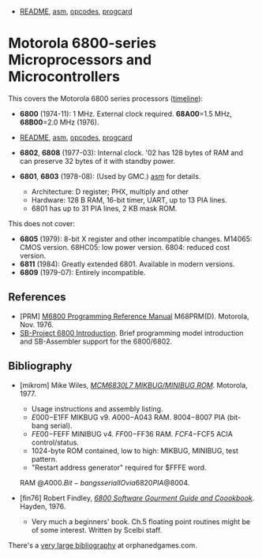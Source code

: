 - [README](README.md), [asm](asm.md), [opcodes](opcodes.md),
  [progcard](progcard)

Motorola 6800-series Microprocessors and Microcontrollers
=========================================================

This covers the Motorola 6800 series processors ([timeline]):
- __6800__ (1974-11): 1 MHz. External clock required.
  __68A00__=1.5 MHz, __68B00__=2.0 MHz (1976).
- [README](README.md), [asm](asm.md), [opcodes](opcodes.md),
  [progcard](progcard)

- __6802__, __6808__ (1977-03): Internal clock. '02 has 128 bytes of RAM
  and can preserve 32 bytes of it with standby power.
- __6801__, __6803__ (1978-08): (Used by GMC.) [asm](asm.md) for details.
  - Architecture: D register; PHX, multiply and other
  - Hardware: 128 B RAM, 16-bit timer, UART, up to 13 PIA lines.
  - 6801 has up to 31 PIA lines, 2 KB mask ROM.

This does not cover:
- __6805__ (1979): 8-bit X register and other incompatible changes.
  M14065: CMOS version. 68HC05: low power version. 6804: reduced cost
  version.
- __6811__ (1984): Greatly extended 6801. Available in modern versions.
- __6809__ (1979-07): Entirely incompatible.

References
----------

- \[PRM] [M6800 Programming Reference Manual][PRM] M68PRM(D).
  Motorola, Nov. 1976.
- [SB-Project 6800 Introduction][sb 6800intro]. Brief programming model
  introduction and SB-Assembler support for the 6800/6802.


Bibliography
------------

- \[mikrom] Mike Wiles, [_MCM6830L7 MIKBUG/MINIBUG ROM_][mikrom]. Motorola,
  1977.
  - Usage instructions and assembly listing.
  - $E000-$E1FF MIKBUG v9. $A000-$A043 RAM. $8004-$8007 PIA (bit-bang serial).
  - $FE00-$FEFF MINIBUG v4. $FF00-$FF36 RAM. $FCF4-$FCF5 ACIA control/status.
  - 1024-byte ROM contained, low to high: MIKBUG, MINIBUG, test pattern.
  - "Restart address generator" required for $FFFE word.

  RAM @$A000. Bit-bangs serial IO via 6820 PIA @$8004.
- \[fin76] Robert Findley, [_6800 Software Gourment Guide and
  Coookbook_][fin76]. Hayden, 1976.
  - Very much a beginners' book. Ch.5 floating point routines might be of
    some interest. Written by Scelbi staff.

There's a [very large bibliography][og bib] at orphanedgames.com.



<!-------------------------------------------------------------------->
[timeline]: https://retrocomputing.stackexchange.com/a/11933/7208

<!-- References -->
[PRM]: https://archive.org/stream/bitsavers_motorola68rammingReferenceManualM68PRMDNov76_6944968#page/n0/mode/1up
[sb 6800intro]: https://www.sbprojects.com/sbasm/6800.php

<!-- Bibliography -->
[fin76]: https://archive.org/stream/6800-Software-Gourmet-Guide-and-Cookbook-Robert-Findley-1976#page/n0/mode/1up
[mikrom]: https://archive.org/stream/bitsavers_motorola680MCM6830L7MIKBUGMINBUGROMJul77_1952205#page/n0/mode/1up
[og bib]: https://www.orphanedgames.com/APF/6800_cpu_programming/6800_cpu_programming.html
